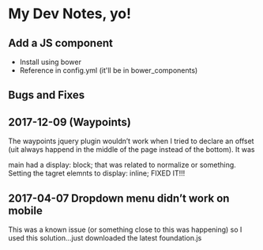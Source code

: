 # My Dev Notes, yo!

## Add a JS component

- Install using bower
- Reference in config.yml (it'll be in bower_components)


## Bugs and Fixes


 ## 2017-12-09 (Waypoints)
The waypoints jquery plugin wouldn’t work when I tried to declare an offset (uit always happend in the middle of the page instead of the bottom). It was <main> main had a display: block; that was related to normalize or something. Setting the tagret elemnts to display: inline; FIXED IT!!!

## 2017-04-07 Dropdown menu didn’t work on mobile
This was a known issue (or something close to this was happening) so I used this solution...just downloaded the latest foundation.js
